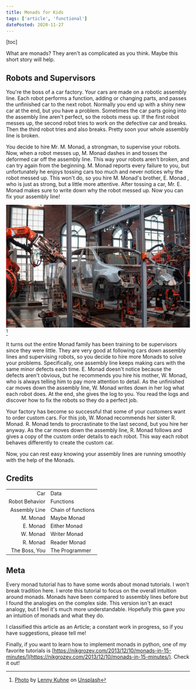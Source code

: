 ```yaml
---
title: Monads for Kids
tags: ['article', 'functional']
datePosted: 2020-11-27
---
```


[toc]

What are monads? They aren't as complicated as you think. Maybe this short story will help.

## Robots and Supervisors

You're the boss of a car factory. Your cars are made on a robotic assembly line. Each robot performs a function, adding or changing parts, and passes the unfinished car to the next robot. Normally you end up with a shiny new car at the end, but you have a problem. Sometimes the car parts going into the assembly line aren't perfect, so the robots mess up. If the first robot messes up, the second robot tries to work on the defective car and breaks. Then the third robot tries and also breaks. Pretty soon your whole assembly line is broken. 

You decide to hire Mr. M. Monad, a strongman, to supervise your robots. Now, when a robot messes up, M. Monad dashes in and tosses the deformed car off the assembly line. This way your robots aren't broken, and can try again from the beginning. M. Monad reports every failure to you, but unfortunately he enjoys tossing cars too much and never notices why the robot messed up. This won't do, so you hire M. Monad's brother, E. Monad , who is just as strong, but a little more attentive. After tossing a car, Mr. E. Monad makes sure to write down why the robot messed up. Now you can fix your assembly line!

![Robots assembling car](car-robot-assembly.jpg)[^robot-assembly]

It turns out the entire Monad family has been training to be supervisors since they were little. They are very good at following cars down assembly lines and supervising robots, so you decide to hire more Monads to solve your problems. Specifically, one assembly line keeps making cars with the same minor defects each time. E. Monad doesn't notice because the defects aren't obvious, but he recommends you hire his mother, W. Monad, who is always telling him to pay more attention to detail. As the unfinished car moves down the assembly line, W. Monad writes down in her log what each robot does. At the end, she gives the log to you. You read the logs and discover how to fix the robots so they do a perfect job.

Your factory has become so successful that some of your customers want to order custom cars. For this job, W. Monad recommends her sister R. Monad. R. Monad tends to procrastinate to the last second, but you hire her anyway. As the car moves down the assembly line, R. Monad follows and gives a copy of the custom order details to each robot. This way each robot behaves differently to create the custom car.

Now, you can rest easy knowing your assembly lines are running smoothly with the help of the Monads.

## Credits

<style>
td {
  border: 0px;
}
</style>
<table>
  <tbody>
    <tr>
    <td style="text-align:right">Car</td>
    <td style="text-align:left">Data</td>
    </tr>
    <tr>
    <td style="text-align:right">Robot Behavior</td>
    <td style="text-align:left">Functions</td>
    </tr>
    <tr>
    <td style="text-align:right">Assembly Line</td>
    <td style="text-align:left">Chain of functions</td>
    </tr>
    <tr>
    <td style="text-align:right">M. Monad</td>
    <td style="text-align:left">Maybe Monad</td>
    </tr>
    <tr>
    <td style="text-align:right">E. Monad</td>
    <td style="text-align:left">Either Monad</td>
    </tr>
    <tr>
    <td style="text-align:right">W. Monad</td>
    <td style="text-align:left">Writer Monad</td>
    </tr>
    <tr>
    <td style="text-align:right">R. Monad</td>
    <td style="text-align:left">Reader Monad</td>
    </tr>
    <tr>
    <td style="text-align:right">The Boss, You</td>
    <td style="text-align:left">The Programmer</td>
    </tr>
  </tbody>
</table>


## Meta

Every monad tutorial has to have some words about monad tutorials. I won't break tradition here. I wrote this tutorial to focus on the overall intuition around monads. Monads have been compared to assembly lines before but I found the analogies on the complex side. This version isn't an exact analogy, but I feel it's much more understandable. Hopefully this gave you an intuition of monads and what they do.

I classified this article as an Article; a constant work in progress, so if you have suggestions, please tell me!

Finally, if you want to learn how to implement monads in python, one of my favorite tutorials is [https://nikgrozev.com/2013/12/10/monads-in-15-minutes/](https://nikgrozev.com/2013/12/10/monads-in-15-minutes/). Check it out!

[^robot-assembly]: [Photo](https://unsplash.com/photos/jHZ70nRk7Ns) by [Lenny Kuhne](https://unsplash.com/@lennykuhne?utm_source=unsplash&utm_medium=referral&utm_content=creditCopyText) on [Unsplash](https://unsplash.com/?utm_source=unsplash&utm_medium=referral&utm_content=creditCopyText)

<div id="auxiliary_content">
</div>